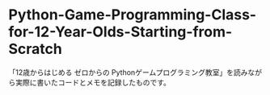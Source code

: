 # Python-Game-Programming-Class-for-12-Year-Olds-Starting-from-Scratch
「12歳からはじめる ゼロからの Pythonゲームプログラミング教室」を読みながら実際に書いたコードとメモを記録したものです。
